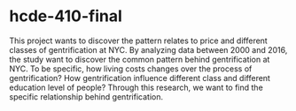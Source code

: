 # hcde-410-final
This project wants to discover the pattern relates to price and different classes of gentrification at NYC. By analyzing data between 2000 and 2016, the study want to discover the common pattern behind gentrification at NYC. To be specific, how living costs changes over the process of gentrification? How gentrification influence different class and different education level of people? Through this research, we want to find the specific relationship behind gentrification.